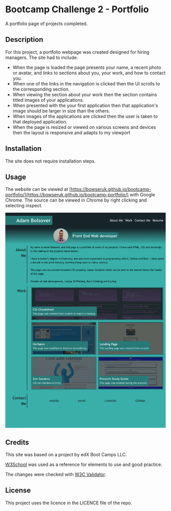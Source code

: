 # Bootcamp Challenge 2 - Portfolio
A portfolio page of projects completed.

## Description 

For this project, a portfolio webpage was created designed for hiring managers. The site had to include:

* When the page is loaded the page presents your name, a recent photo or avatar, and links to sections about you, your work, and how to contact you.
* When one of the links in the navigation is clicked then the UI scrolls to the corresponding section.
* When viewing the section about your work then the section contains titled images of your applications.
* When presented with the your first application then that application's image should be larger in size than the others.
* When images of the applications are clicked then the user is taken to that deployed application.
* When the page is resized or viewed on various screens and devices then the layout is responsive and adapts to my viewport

## Installation

The site does not require installation steps.

## Usage 

The website can be viewed at [https://bowseruk.github.io/bootcamp-portfolio/](https://bowseruk.github.io/bootcamp-portfolio/) with Google Chrome. The source can be viewed in Chrome by right clicking and selecting inspect.

![Screenshot of the webpage](assests/images/screenshot.png)

## Credits

This site was based on a project by edX Boot Camps LLC.

[W3School](https://www.w3schools.com/) was used as a reference for elements to use and good practice.

The changes were checked with [W3C Validator](https://validator.w3.org/).

## License

This project uses the licence in the LICENCE file of the repo.
